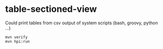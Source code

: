 # table-sectioned-view

Could print tables from csv output of system scripts (bash, groovy, python ...)

```
mvn verify
mvn hpi:run
```

